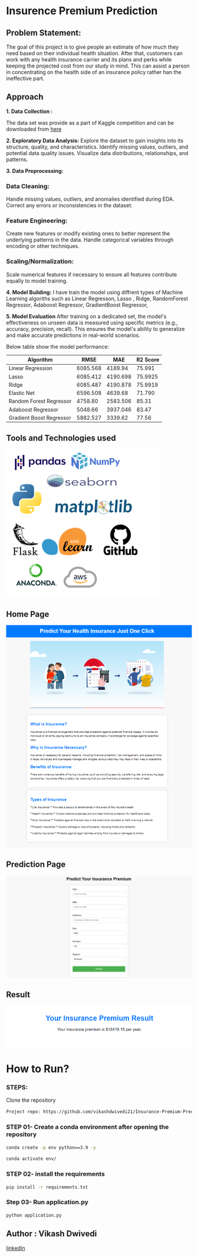 # Insurence Premium Prediction

## Problem Statement:
The goal of this project is to give people an estimate of how much they need based on
their individual health situation. After that, customers can work with any health 
insurance carrier and its plans and perks while keeping the projected cost from our 
study in mind. This can assist a person in concentrating on the health side of an 
insurance policy rather han the ineffective part.

## Approach
**1. Data Collection :**

The data set was provide as a part of Kaggle competition and can be downloaded from [here](https://www.kaggle.com/competitions/playground-series-s3e8/data?select=train.csv)

**2. Exploratory Data Analysis:** 
Explore the dataset to gain insights into its structure, quality, and characteristics.
Identify missing values, outliers, and potential data quality issues.
Visualize data distributions, relationships, and patterns.

**3. Data Preprocessing:**
### Data Cleaning:
Handle missing values, outliers, and anomalies identified during EDA.
Correct any errors or inconsistencies in the dataset.

### Feature Engineering:
Create new features or modify existing ones to better represent the underlying patterns in the data.
Handle categorical variables through encoding or other techniques.

### Scaling/Normalization:
Scale numerical features if necessary to ensure all features contribute equally to model training.

**4. Model Building:**
I have train the model using diffrent types of Machine Learning algoriths such as Linear Regresson, Lasso , Ridge, RandomForest Regressor, Adaboost Regressor, GradientBoost Regressor, 

**5. Model Evaluation**
After training on a dedicated set, the model's effectiveness on unseen data is measured using specific metrics (e.g., accuracy, precision, recall). This ensures the model's ability to generalize and make accurate predictions in real-world scenarios. 

Below table show the model performance:

| **Algorithm** | **RMSE** | **MAE** | **R2 Score** |
|-----|-----|-----|-----|
| Linear Regression | 6085.568 | 4189.94 | 75.991 |
| Lasso | 6085.412 | 4190.698 | 75.9925 |
| Ridge | 6085.487 | 4190.878 | 75.9919 |
| Elastic Net | 6596.508 | 4639.68 | 71.790 |
| Random Forest Regressor | 4758.80 | 2583.506 | 85.31 |
| Adaboost Regressor | 5048.66 | 3937.046 | 83.47 |
| Gradient Boost Regressor | 5882.527 | 3339.62 | 77.56 |

## Tools and Technologies used
 ![Tools and Technologies](https://github.com/vikashdwivedi21/Insurance-Premium-Prediction/blob/master/images/Technologies%20used.png)

 ## Home Page
![Home](https://github.com/vikashdwivedi21/Insurance-Premium-Prediction/blob/master/images/UI/Home.png)

## Prediction Page
![Prediction](https://github.com/vikashdwivedi21/Insurance-Premium-Prediction/blob/master/images/UI/Prediction.png)

## Result
![Result](https://github.com/vikashdwivedi21/Insurance-Premium-Prediction/blob/master/images/UI/Result.png)

# How to Run?
 
 ### STEPS:

Clone the repository

```bash
Project repo: https://github.com/vikashdwivedi21/Insurance-Premium-Prediction.git
```

### STEP 01- Create a conda environment after opening the repository

```bash
conda create -p env python==3.9 -y
```

```bash
conda activate env/
```

### STEP 02- install the requirements
```bash
pip install -r requirements.txt
```

### Step 03- Run application.py
```bash
python application.py
```

## Author : Vikash Dwivedi 
[linkedIn](https://linkedin.com/in/vikash-dwivedi)